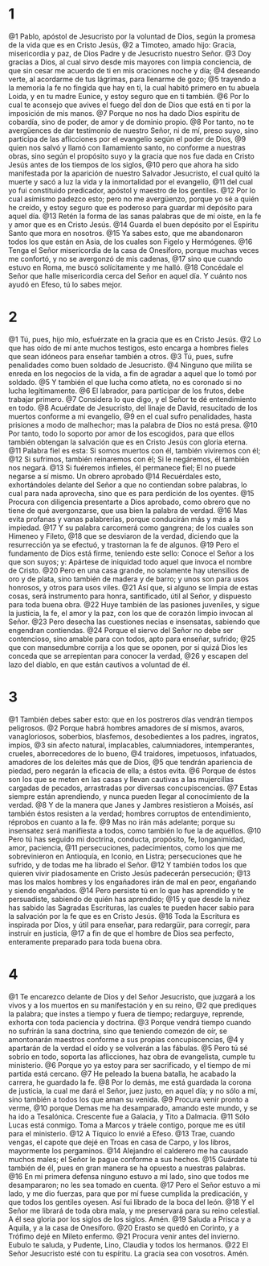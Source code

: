 # 1
@1 Pablo, apóstol de Jesucristo por la voluntad de Dios, según la promesa de la vida que es en Cristo Jesús,
@2 a Timoteo, amado hijo: Gracia, misericordia y paz, de Dios Padre y de Jesucristo nuestro Señor.
@3 Doy gracias a Dios, al cual sirvo desde mis mayores con limpia conciencia, de que sin cesar me acuerdo de ti en mis oraciones noche y día;
@4 deseando verte, al acordarme de tus lágrimas, para llenarme de gozo;
@5 trayendo a la memoria la fe no fingida que hay en ti, la cual habitó primero en tu abuela Loida, y en tu madre Eunice, y estoy seguro que en ti también.
@6 Por lo cual te aconsejo que avives el fuego del don de Dios que está en ti por la imposición de mis manos.
@7 Porque no nos ha dado Dios espíritu de cobardía, sino de poder, de amor y de dominio propio.
@8 Por tanto, no te avergüences de dar testimonio de nuestro Señor, ni de mí, preso suyo, sino participa de las aflicciones por el evangelio según el poder de Dios,
@9 quien nos salvó y llamó con llamamiento santo, no conforme a nuestras obras, sino según el propósito suyo y la gracia que nos fue dada en Cristo Jesús antes de los tiempos de los siglos,
@10 pero que ahora ha sido manifestada por la aparición de nuestro Salvador Jesucristo, el cual quitó la muerte y sacó a luz la vida y la inmortalidad por el evangelio,
@11 del cual yo fui constituido predicador, apóstol y maestro de los gentiles.
@12 Por lo cual asimismo padezco esto; pero no me avergüenzo, porque yo sé a quién he creído, y estoy seguro que es poderoso para guardar mi depósito para aquel día.
@13 Retén la forma de las sanas palabras que de mí oíste, en la fe y amor que es en Cristo Jesús.
@14 Guarda el buen depósito por el Espíritu Santo que mora en nosotros.
@15 Ya sabes esto, que me abandonaron todos los que están en Asia, de los cuales son Figelo y Hermógenes.
@16 Tenga el Señor misericordia de la casa de Onesíforo, porque muchas veces me confortó, y no se avergonzó de mis cadenas,
@17 sino que cuando estuvo en Roma, me buscó solícitamente y me halló.
@18 Concédale el Señor que halle misericordia cerca del Señor en aquel día. Y cuánto nos ayudó en Efeso, tú lo sabes mejor.

# 2
@1 Tú, pues, hijo mío, esfuérzate en la gracia que es en Cristo Jesús.
@2 Lo que has oído de mí ante muchos testigos, esto encarga a hombres fieles que sean idóneos para enseñar también a otros.
@3 Tú, pues, sufre penalidades como buen soldado de Jesucristo.
@4 Ninguno que milita se enreda en los negocios de la vida, a fin de agradar a aquel que lo tomó por soldado.
@5 Y también el que lucha como atleta, no es coronado si no lucha legítimamente.
@6 El labrador, para participar de los frutos, debe trabajar primero.
@7 Considera lo que digo, y el Señor te dé entendimiento en todo.
@8 Acuérdate de Jesucristo, del linaje de David, resucitado de los muertos conforme a mi evangelio,
@9 en el cual sufro penalidades, hasta prisiones a modo de malhechor; mas la palabra de Dios no está presa.
@10 Por tanto, todo lo soporto por amor de los escogidos, para que ellos también obtengan la salvación que es en Cristo Jesús con gloria eterna.
@11 Palabra fiel es esta: Si somos muertos con él, también viviremos con él; 
@12  Si sufrimos, también reinaremos con él; Si le negáremos, él también nos negará. 
@13  Si fuéremos infieles, él permanece fiel; El no puede negarse a sí mismo. Un obrero aprobado 
@14 Recuérdales esto, exhortándoles delante del Señor a que no contiendan sobre palabras, lo cual para nada aprovecha, sino que es para perdición de los oyentes.
@15 Procura con diligencia presentarte a Dios aprobado, como obrero que no tiene de qué avergonzarse, que usa bien la palabra de verdad.
@16 Mas evita profanas y vanas palabrerías, porque conducirán más y más a la impiedad.
@17 Y su palabra carcomerá como gangrena; de los cuales son Himeneo y Fileto,
@18 que se desviaron de la verdad, diciendo que la resurrección ya se efectuó, y trastornan la fe de algunos.
@19 Pero el fundamento de Dios está firme, teniendo este sello: Conoce el Señor a los que son suyos; y: Apártese de iniquidad todo aquel que invoca el nombre de Cristo.
@20 Pero en una casa grande, no solamente hay utensilios de oro y de plata, sino también de madera y de barro; y unos son para usos honrosos, y otros para usos viles.
@21 Así que, si alguno se limpia de estas cosas, será instrumento para honra, santificado, útil al Señor, y dispuesto para toda buena obra.
@22 Huye también de las pasiones juveniles, y sigue la justicia, la fe, el amor y la paz, con los que de corazón limpio invocan al Señor.
@23 Pero desecha las cuestiones necias e insensatas, sabiendo que engendran contiendas.
@24 Porque el siervo del Señor no debe ser contencioso, sino amable para con todos, apto para enseñar, sufrido;
@25 que con mansedumbre corrija a los que se oponen, por si quizá Dios les conceda que se arrepientan para conocer la verdad,
@26 y escapen del lazo del diablo, en que están cautivos a voluntad de él.

# 3
@1 También debes saber esto: que en los postreros días vendrán tiempos peligrosos.
@2 Porque habrá hombres amadores de sí mismos, avaros, vanagloriosos, soberbios, blasfemos, desobedientes a los padres, ingratos, impíos,
@3 sin afecto natural, implacables, calumniadores, intemperantes, crueles, aborrecedores de lo bueno,
@4 traidores, impetuosos, infatuados, amadores de los deleites más que de Dios,
@5 que tendrán apariencia de piedad, pero negarán la eficacia de ella; a éstos evita.
@6 Porque de éstos son los que se meten en las casas y llevan cautivas a las mujercillas cargadas de pecados, arrastradas por diversas concupiscencias.
@7 Estas siempre están aprendiendo, y nunca pueden llegar al conocimiento de la verdad.
@8 Y de la manera que Janes y Jambres resistieron a Moisés, así también éstos resisten a la verdad; hombres corruptos de entendimiento, réprobos en cuanto a la fe.
@9 Mas no irán más adelante; porque su insensatez será manifiesta a todos, como también lo fue la de aquéllos.
@10 Pero tú has seguido mi doctrina, conducta, propósito, fe, longanimidad, amor, paciencia,
@11 persecuciones, padecimientos, como los que me sobrevinieron en Antioquía, en Iconio, en Listra; persecuciones que he sufrido, y de todas me ha librado el Señor.
@12 Y también todos los que quieren vivir piadosamente en Cristo Jesús padecerán persecución;
@13 mas los malos hombres y los engañadores irán de mal en peor, engañando y siendo engañados.
@14 Pero persiste tú en lo que has aprendido y te persuadiste, sabiendo de quién has aprendido;
@15 y que desde la niñez has sabido las Sagradas Escrituras, las cuales te pueden hacer sabio para la salvación por la fe que es en Cristo Jesús.
@16 Toda la Escritura es inspirada por Dios, y útil para enseñar, para redargüir, para corregir, para instruir en justicia,
@17 a fin de que el hombre de Dios sea perfecto, enteramente preparado para toda buena obra.

# 4
@1 Te encarezco delante de Dios y del Señor Jesucristo, que juzgará a los vivos y a los muertos en su manifestación y en su reino,
@2 que prediques la palabra; que instes a tiempo y fuera de tiempo; redarguye, reprende, exhorta con toda paciencia y doctrina.
@3 Porque vendrá tiempo cuando no sufrirán la sana doctrina, sino que teniendo comezón de oír, se amontonarán maestros conforme a sus propias concupiscencias,
@4 y apartarán de la verdad el oído y se volverán a las fábulas.
@5 Pero tú sé sobrio en todo, soporta las aflicciones, haz obra de evangelista, cumple tu ministerio.
@6 Porque yo ya estoy para ser sacrificado, y el tiempo de mi partida está cercano.
@7 He peleado la buena batalla, he acabado la carrera, he guardado la fe.
@8 Por lo demás, me está guardada la corona de justicia, la cual me dará el Señor, juez justo, en aquel día; y no sólo a mí, sino también a todos los que aman su venida.
@9 Procura venir pronto a verme,
@10 porque Demas me ha desamparado, amando este mundo, y se ha ido a Tesalónica. Crescente fue a Galacia, y Tito a Dalmacia.
@11 Sólo Lucas está conmigo. Toma a Marcos y tráele contigo, porque me es útil para el ministerio.
@12 A Tíquico lo envié a Efeso.
@13 Trae, cuando vengas, el capote que dejé en Troas en casa de Carpo, y los libros, mayormente los pergaminos.
@14 Alejandro el calderero me ha causado muchos males; el Señor le pague conforme a sus hechos.
@15 Guárdate tú también de él, pues en gran manera se ha opuesto a nuestras palabras.
@16 En mi primera defensa ninguno estuvo a mi lado, sino que todos me desampararon; no les sea tomado en cuenta.
@17 Pero el Señor estuvo a mi lado, y me dio fuerzas, para que por mí fuese cumplida la predicación, y que todos los gentiles oyesen. Así fui librado de la boca del león.
@18 Y el Señor me librará de toda obra mala, y me preservará para su reino celestial. A él sea gloria por los siglos de los siglos. Amén. 
@19 Saluda a Prisca y a Aquila, y a la casa de Onesíforo.
@20 Erasto se quedó en Corinto, y a Trófimo dejé en Mileto enfermo.
@21 Procura venir antes del invierno. Eubulo te saluda, y Pudente, Lino, Claudia y todos los hermanos.
@22 El Señor Jesucristo esté con tu espíritu. La gracia sea con vosotros. Amén. 
